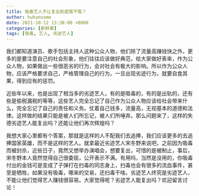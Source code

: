 ```yaml
---
title: 吸毒艺人不让复出到底冤不冤？
author: huhansome
date: 2021-10-12 13:38:00 +0800
categories: [新鲜事]
tags: [吸毒, 艺人, 劣迹艺人]
---
```


我们都知道演员、歌手包括主持人这种公众人物，他们除了流量高赚钱快之外，更多的是要注意自己的社会形象，他们往往应该做好典范，给大家做好表率，作为公众人物，如果做出一些很恶劣的行为，会对社会有极大的影响。所以作为公众人物，应该严格要求自己，严格管理自己的行为，一旦出现劣迹行为，就要自食其果，得到应有的惩罚。

近些年以来，也是出现了相当多的劣迹艺人，有的是吸毒的，有的是出轨的，还有些是偷税漏税的等等，这些艺人完全忘记了自己作为公众人物应该给社会带来什么，完全忘记了自己的责任和义务。仗着自己钱多，流量高，无视基本的道德和法律。这样做的结果只能是被人们所忘记，被人们所唾弃。那么问题来了，这样的失德劣迹艺人能复出吗？还能让他们再次辉煌吗？

我想大家心里都有个答案，那就是这样的人不配我们去追捧，我们应该更多的去追捧国家英雄，而不是这样的艺人。就拿最近劣迹艺人宋冬野来说吧，之前因为吸毒而被封杀，近些日子，竟然又想举办演唱会，想要复出，可惜的是被制止，事后，宋冬野本人竟然觉得自己很委屈，公开表示不满。有用吗，当然是没用的，你吸毒付出的金钱可是变成了子弹打在扫毒的同志身上，扫毒也会有很多的流血事件，甚至是牺牲，如果没有吸毒，哪来的交易，还扫毒干啥。劣迹艺人终究是劣迹艺人，不能让他们觉得艺人赚钱很容易。大家觉得呢？劣迹艺人能复出吗？欢迎留言讨论！